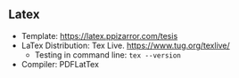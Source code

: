 ## Latex
- Template: https://latex.ppizarror.com/tesis
- LaTex Distribution: Tex Live. https://www.tug.org/texlive/
  - Testing in command line: `tex --version`
- Compiler: PDFLatTex
